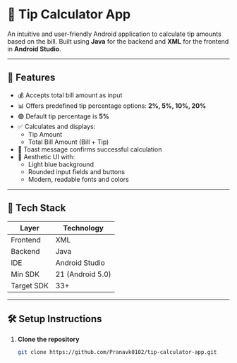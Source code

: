 # 💸 Tip Calculator App

An intuitive and user-friendly Android application to calculate tip amounts based on the bill. Built using **Java** for the backend and **XML** for the frontend in **Android Studio**.

---

## 📱 Features

- 💰 Accepts total bill amount as input
- 📊 Offers predefined tip percentage options: **2%, 5%, 10%, 20%**
- 🟢 Default tip percentage is **5%**
- ✅ Calculates and displays:
  - Tip Amount
  - Total Bill Amount (Bill + Tip)
- 🎉 Toast message confirms successful calculation
- 🎨 Aesthetic UI with:
  - Light blue background
  - Rounded input fields and buttons
  - Modern, readable fonts and colors

---


## 🧱 Tech Stack

| Layer        | Technology         |
|--------------|--------------------|
| Frontend     | XML                |
| Backend      | Java               |
| IDE          | Android Studio     |
| Min SDK      | 21 (Android 5.0)   |
| Target SDK   | 33+                |

---

## 🛠️ Setup Instructions

1. **Clone the repository**
   ```bash
   git clone https://github.com/Pranavk0102/tip-calculator-app.git
